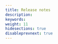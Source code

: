 ```yaml
---
title: Release notes
description: 
keywords: 
weight: 11
hidesections: true
disableprevnext: true
---
```

